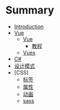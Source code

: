 # Summary

* [Introduction](README.md)
* [Vue]()
    * [Vue]()
        * [教程](vue/vue/base.md)
    * [Vuex]()
* [C#]()
* [设计模式](DesignPattern/DesignPattern.md)
* [CSS]
    * [标签](CSS/tag.md)
    * [属性](CSS/attribute.md)
    * [动画](CSS/animate.md)
    * [sass](CSS/sass.md)
        

